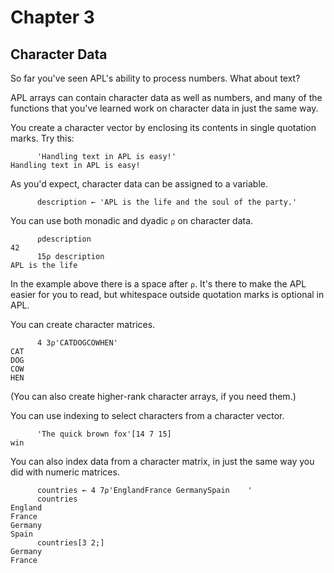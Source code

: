 # Chapter 3

## Character Data

So far you've seen APL's ability to process numbers. What about text?

APL arrays can contain character data as well as numbers, and many
of the functions that you've learned work on character data in just the
same way.

You create a character vector by enclosing its contents in single
quotation marks. Try this:

~~~~~~~~
      'Handling text in APL is easy!'
Handling text in APL is easy!
~~~~~~~~

As you'd expect, character data can be assigned to a variable.

~~~~~~~~
      description ← 'APL is the life and the soul of the party.'
~~~~~~~~

You can use both monadic and dyadic `⍴` on character data.

~~~~~~~~
      ⍴description
42
      15⍴ description
APL is the life
~~~~~~~~

In the example above there is a space after `⍴`. It's there to make the
APL easier for you to read, but whitespace outside quotation marks is
optional in APL.

You can create character matrices.

~~~~~~~~
      4 3⍴'CATDOGCOWHEN'
CAT
DOG
COW
HEN
~~~~~~~~

(You can also create higher-rank character arrays, if you need
them.)


You can use indexing to select characters from a character vector.

~~~~~~~~
      'The quick brown fox'[14 7 15]
win
~~~~~~~~

You can also index data from a character matrix, in just the same way
you did with numeric matrices.

~~~~~~~~
      countries ← 4 7⍴'EnglandFrance GermanySpain    '
      countries
England
France 
Germany
Spain  
      countries[3 2;]
Germany
France 
~~~~~~~~